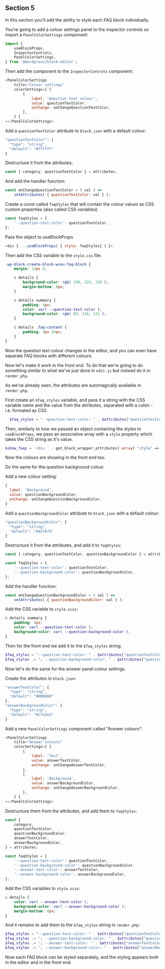 ## Section 5

In this section you'll add the ability to style each FAQ block individually.

You're going to add a colour settings panel to the inspector controls so import a `PanelColorSettings` component:

```js
import {
	useBlockProps,
	InspectorControls,
	PanelColorSettings,
} from '@wordpress/block-editor';
```

Then add the component to the `InspectorControls` component:

```js
<PanelColorSettings
	title="Colour settings"
	colorSettings={ [
		{
			label: 'Question text colour',
			value: questionTextColor,
			onChange: onChangeQuestionTextColor,
		},
	] }
></PanelColorSettings>
```

Add a `questionTextColor` attribute to `block.json` with a default colour:

```js
"questionTextColor": {
  "type": "string",
  "default": "#ffffff"
}
```

Destructure it from the attributes:

```js
const { category, questionTextColor } = attributes;
```

And add the handler function:

```js
const onChangeQuestionTextColor = ( val ) =>
	setAttributes( { questionTextColor: val } );
```

Create a const called `faqStyles` that will contain the colour values as CSS custom properties (also called CSS variables)

```js
const faqStyles = {
	'--question-text-color': questionTextColor,
};
```

Pass the object to useBlockProps

```js
<div { ...useBlockProps( { style: faqStyles} ) }>
```

Then add the CSS variable to the `style.css` file:

```css
.wp-block-create-block-wceu-faq-block {
	margin: 12px 0;

	& details {
		background-color: rgb( 199, 226, 228 );
		margin-bottom: 8px;
	}

	& details summary {
		padding: 4px;
		color: var( --question-text-color );
		background-color: rgb( 69, 118, 121 );
	}

	& details .faq-content {
		padding: 4px 16px;
	}
}
```

Now the question text colour changes in the editor, and you can even have separate FAQ blocks with different colours.

Now let's make it work in the front end. To do that we're going to do something similar to what we've just done in `edit.js` but instead do it in `render.php`.

As we've already seen, the attributes are automagically available in `render.php`.

First create an `$faq_styles` variable, and pass it a string with the CSS variable name and the value from the attributes, separated with a colon - i.e. formated as CSS.

```php
  $faq_styles = "--question-text-color: " . $attributes["questionTextColor"];
```

Then, similarly to how we passed an object containing the styles to `useBlockProps`, we pass an associative array with a `style` property which takes the CSS string as it's value.

```php
$show_faqs = '<div ' . get_block_wrapper_attributes( array( "style" =>  $faq_styles  ) ) . '>';
```

Now the colours are showing in the front end too.

Do the same for the question background colour.

Add a new colour setting:

```js
{
  label: 'Background',
  value: questionBackgroundColor,
  onChange: onChangeQuestionBackgroundColor,
}
```

Add a `questionBackgroundColor` attribute to `block.json` with a default colour:

```js
"questionBackgroundColor": {
  "type": "string",
  "default": "#457679"
}
```

Destructure it from the attributes, and add it to `faqStyles`:

```js
const { category, questionTextColor, questionBackgroundColor } = attributes;

const faqStyles = {
	'--question-text-color': questionTextColor,
	'--question-background-color': questionBackgroundColor,
};
```

Add the handler function:

```js
const onChangeQuestionBackgroundColor = ( val ) =>
	setAttributes( { questionBackgroundColor: val } );
```

Add the CSS variable to `style.scss`:

```css
& details summary {
	padding: 4px;
	color: var( --question-text-color );
	background-color: var( --question-background-color );
}
```

Then for the front end we add it to the `$faq_styles` string:

```php
$faq_styles = "--question-text-color: " . $attributes["questionTextColor"];
$faq_styles .= "; --question-background-color: " . $attributes["questionBackgroundColor"];
```

Now let's do the same for the answer panel colour settings.

Create the attributes in `block.json`:

```js
"answerTextColor": {
  "type": "string",
  "default": "#000000"
},
"answerBackgroundColor": {
  "type": "string",
  "default": "#c7e2e4"
}
```

Add a new `PanelColorSettings` component called "Answer colours":

```js
<PanelColorSettings
	title="Answer colours"
	colorSettings={ [
		{
			label: 'Text',
			value: answerTextColor,
			onChange: onChangeAnswerTextColor,
		},
		{
			label: 'Background',
			value: answerBackgroundColor,
			onChange: onChangeAnswerBackgroundColor,
		},
	] }
></PanelColorSettings>
```

Destructure them from the attributes, and add them to `faqStyles`:

```js
const {
	category,
	questionTextColor,
	questionBackgroundColor,
	answerTextColor,
	answerBackgroundColor,
} = attributes;

const faqStyles = {
	'--question-text-color': questionTextColor,
	'--question-background-color': questionBackgroundColor,
	'--answer-text-color': answerTextColor,
	'--answer-background-color': answerBackgroundColor,
};
```

Add the CSS variables to `style.scss`:

```css
& details {
	color: var( --answer-text-color );
	background-color: var( --answer-background-color );
	margin-bottom: 8px;
}
```

And it remains to add them to the `$faq_styles` string in `render.php`:

```php
$faq_styles = "--question-text-color: " . $attributes["questionTextColor"];
$faq_styles .= "; --question-background-color: " . $attributes["questionBackgroundColor"];
$faq_styles .= "; --answer-text-color: " . $attributes["answerTextColor"];
$faq_styles .= "; --answer-background-color: " . $attributes["answerBackgroundColor"];
```

Now each FAQ block can be styled separately, and the styling appears both in the editor and in the front end.
